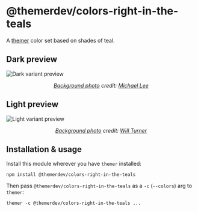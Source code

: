 # @themerdev/colors-right-in-the-teals

A [themer](https://github.com/themerdev/themer) color set based on shades of teal.

## Dark preview

![Dark variant preview](https://cdn.jsdelivr.net/gh/themerdev/themer@285c963b5e9e25a0c898dfc0d7495fa1479c6a47/cli/packages/themer-colors-right-in-the-teals/assets/preview-dark.jpg)

<p align="center">
  <em>
    <a href="https://unsplash.com/photos/kHcKHNSRP3c" rel="nofollow">Background photo</a> credit: <a href="https://unsplash.com/@guoshiwushuang" rel="nofollow">Michael Lee</a>
  </em>
</p>

## Light preview

![Light variant preview](https://cdn.jsdelivr.net/gh/themerdev/themer@285c963b5e9e25a0c898dfc0d7495fa1479c6a47/cli/packages/themer-colors-right-in-the-teals/assets/preview-light.jpg)

<p align="center">
  <em>
    <a href="https://unsplash.com/photos/KGc9MaDmjtI" rel="nofollow">Background photo</a> credit: <a href="https://unsplash.com/@turner_imagery" rel="nofollow">Will Turner</a>
  </em>
</p>

## Installation & usage

Install this module wherever you have `themer` installed:

    npm install @themerdev/colors-right-in-the-teals

Then pass `@themerdev/colors-right-in-the-teals` as a `-c` (`--colors`) arg to `themer`:

    themer -c @themerdev/colors-right-in-the-teals ...
